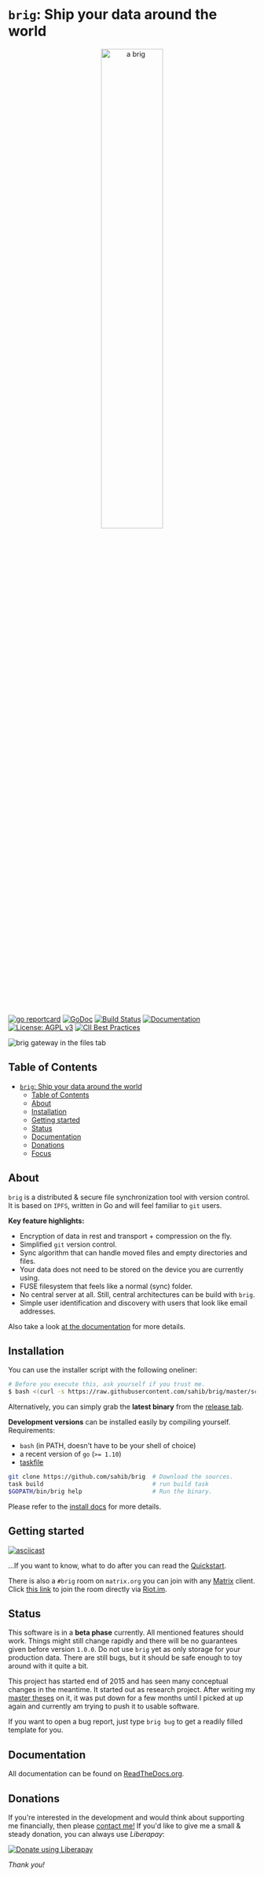 # `brig`: Ship your data around the world

<center>  <!-- I know, that's not how you usually do it :) -->
<img src="https://raw.githubusercontent.com/sahib/brig/master/docs/logo.png" alt="a brig" width="50%">
</center>

[![go reportcard](https://goreportcard.com/badge/github.com/sahib/brig)](https://goreportcard.com/report/github.com/sahib/brig)
[![GoDoc](https://godoc.org/github.com/sahib/brig?status.svg)](https://godoc.org/github.com/sahib/brig)
[![Build Status](https://travis-ci.org/sahib/brig.svg?branch=master)](https://travis-ci.org/sahib/brig)
[![Documentation](https://readthedocs.org/projects/rmlint/badge/?version=latest)](http://brig.readthedocs.io/en/latest)
[![License: AGPL v3](https://img.shields.io/badge/License-AGPL%20v3-blue.svg)](https://www.gnu.org/licenses/agpl-3.0)
[![CII Best Practices](https://bestpractices.coreinfrastructure.org/projects/1558/badge)](https://bestpractices.coreinfrastructure.org/en/projects/1558)

![brig gateway in the files tab](docs/_static/gateway-files.png)

## Table of Contents

- [`brig`: Ship your data around the world](#brig-ship-your-data-around-the-world)
  - [Table of Contents](#table-of-contents)
  - [About](#about)
  - [Installation](#installation)
  - [Getting started](#getting-started)
  - [Status](#status)
  - [Documentation](#documentation)
  - [Donations](#donations)
  - [Focus](#focus)

## About

`brig` is a distributed & secure file synchronization tool with version control.
It is based on `IPFS`, written in Go and will feel familiar to `git` users.

**Key feature highlights:**

* Encryption of data in rest and transport + compression on the fly.
* Simplified `git` version control.
* Sync algorithm that can handle moved files and empty directories and files.
* Your data does not need to be stored on the device you are currently using.
* FUSE filesystem that feels like a normal (sync) folder.
* No central server at all. Still, central architectures can be build with `brig`.
* Simple user identification and discovery with users that look like email addresses.

Also take a look [at the documentation](http://brig.readthedocs.io/en/latest/index.html) for more details.

## Installation

You can use the installer script with the following oneliner:

```bash
# Before you execute this, ask yourself if you trust me.
$ bash <(curl -s https://raw.githubusercontent.com/sahib/brig/master/scripts/install.sh)
```

Alternatively, you can simply grab the **latest binary** from the [release tab](https://github.com/sahib/brig/releases).

**Development versions** can be installed easily by compiling yourself.
Requirements:
- `bash` (in PATH, doesn't have to be your shell of choice)
- a recent version of `go` (`>= 1.10`)
- [taskfile](https://taskfile.dev/#/installation)

```bash
git clone https://github.com/sahib/brig  # Download the sources.
task build                               # run build task
$GOPATH/bin/brig help                    # Run the binary.
```

Please refer to the [install docs](https://brig.readthedocs.io/en/latest/installation.html) for more details.

## Getting started

[![asciicast](https://asciinema.org/a/163713.png)](https://asciinema.org/a/163713)

...If you want to know, what to do after you can read the
[Quickstart](http://brig.readthedocs.io/en/latest/quickstart.html).

There is also a ``#brig`` room on ``matrix.org`` you can join with any [Matrix](https://matrix.org) client.
Click [this link](https://riot.im/app/#/room/#brig:matrix.org) to join the room directly via [Riot.im](https://about.riot.im).

## Status

This software is in a **beta phase** currently. All mentioned features should
work. Things might still change rapidly and there will be no guarantees given
before version `1.0.0`. Do not use `brig` yet as only storage for your
production data. There are still bugs, but it should be safe enough to toy
around with it quite a bit.

This project has started end of 2015 and has seen many conceptual changes in
the meantime. It started out as research project. After writing my [master
theses](https://github.com/disorganizer/brig-thesis) on it, it was put down for
a few months until I picked at up again and currently am trying to push it to
usable software.

If you want to open a bug report, just type `brig bug` to get a readily filled template for you.

## Documentation

All documentation can be found on [ReadTheDocs.org](http://brig.readthedocs.io/en/latest/index.html).

## Donations

If you're interested in the development and would think about supporting me
financially, then please [contact me!](mailto:sahib@online.de) If you'd like to
give me a small & steady donation, you can always use *Liberapay*:

<noscript><a href="https://liberapay.com/sahib/donate"><img alt="Donate using Liberapay" src="https://liberapay.com/assets/widgets/donate.svg"></a></noscript>

*Thank you!*
